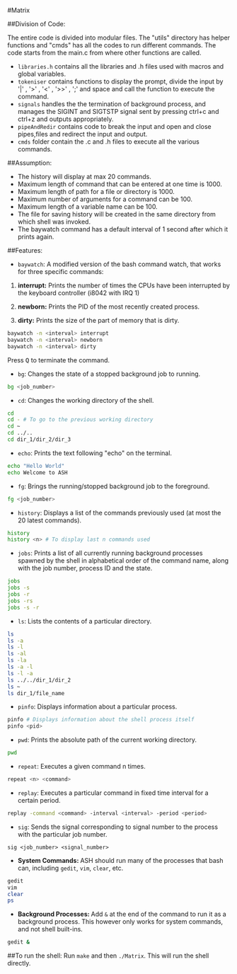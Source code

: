 #Matrix

##Division of Code:

The entire code is divided into modular files. The "utils" directory has helper functions and "cmds" has all the codes to run different commands.
The code starts from the main.c from where other functions are called.

* `libraries.h` contains all the libraries and .h files used with macros and global variables.
* `tokeniser` contains functions to display the prompt, divide the input by '|' , '>' , '<' , '>>' , ';' and space and call the function to execute the command.
* `signals` handles the the termination of background process, and manages the SIGINT and SIGTSTP signal sent by pressing ctrl+c and ctrl+z and outputs appropriately.
* `pipeAndRedir` contains code to break the input and open and close pipes,files and redirect the input and output.
* `cmds` folder contain the .c and .h files to execute all the various commands.


##Assumption:
* The history will display at max 20 commands.
* Maximum length of command that can be entered at one time is 1000.
* Maximum length of path for a file or directory is 1000.
* Maximum number of arguments for a command can be 100.
* Maximum length of a variable name can be 100.
* The file for saving history will be created in the same directory from which shell was invoked.
* The baywatch command has a default interval of 1 second after which it prints again.

##Features:
* `baywatch`: A modified version of the bash command watch, that works for three specific commands: <br>

1. <b>interrupt:</b> Prints the number of times the CPUs have been interrupted by the keyboard controller (i8042 with IRQ 1)

2. <b>newborn:</b> Prints the PID of the most recently created process.

3. <b>dirty:</b> Prints the size of the part of memory that is dirty.
```bash
baywatch -n <interval> interrupt
baywatch -n <interval> newborn
baywatch -n <interval> dirty
```

Press <kbd>Q</kbd> to terminate the command.

* `bg`: Changes the state of a stopped background job to running.
```bash
bg <job_number>
```

* `cd`: Changes the working directory of the shell.
```bash
cd
cd - # To go to the previous working directory
cd ~
cd ../..
cd dir_1/dir_2/dir_3
```

* `echo`: Prints the text following "echo" on the terminal.
```bash
echo "Hello World"
echo Welcome to ASH
```

* `fg`: Brings the running/stopped background job to the foreground.
```bash
fg <job_number>
```

* `history`: Displays a list of the commands previously used (at most the 20 latest commands).
```bash
history
history <n> # To display last n commands used
```

* `jobs`: Prints a list of all currently running background processes spawned by the shell in alphabetical order of the command name, along with
the job number, process ID and the state.
```bash
jobs
jobs -s
jobs -r
jobs -rs
jobs -s -r
```

* `ls`: Lists the contents of a particular directory.
```bash
ls
ls -a
ls -l
ls -al
ls -la
ls -a -l
ls -l -a
ls ../../dir_1/dir_2
ls ~
ls dir_1/file_name
```

* `pinfo`: Displays information about a particular process.
```bash
pinfo # Displays information about the shell process itself
pinfo <pid>
```

* `pwd`: Prints the absolute path of the current working directory.
```bash
pwd
```

* `repeat`: Executes a given command n times.
```bash
repeat <n> <command>
```

* `replay`: Executes a particular command in fixed time interval for a certain period.
```bash
replay -command <command> -interval <interval> -period <period>
```

* `sig`: Sends the signal corresponding to signal number​ to the process with the particular job number.
```
sig <job_number> <signal_number>
```

* <b>System Commands: </b>ASH should run many of the processes that bash can, including `gedit`, `vim`, `clear`, etc.
```bash
gedit
vim
clear
ps
```

* <b>Background Processes: </b>Add `&` at the end of the command to run it as a background process. This however only works for system commands, and not shell built-ins.
```bash
gedit &
```
##To run the shell:
Run ```make``` and then ```./Matrix```. This will run the shell directly.